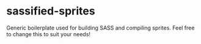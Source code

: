 # sassified-sprites
Generic boilerplate used for building SASS and compiling sprites. Feel free to change this to suit your needs!
